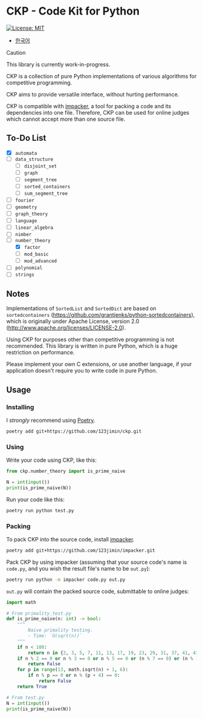 # CKP - Code Kit for Python

[![License: MIT](https://img.shields.io/badge/License-MIT-yellow.svg)](https://opensource.org/licenses/MIT)

- [한국어](README.ko-KR.md)

> [!CAUTION]
> This library is currently work-in-progress.

CKP is a collection of pure Python implementations of various algorithms for competitive programming.

CKP aims to provide versatile interface, without hurting performance.

CKP is compatible with [impacker](https://github.com/123jimin/impacker), a tool for packing a code and its dependencies into one file. Therefore, CKP can be used for online judges which cannot accept more than one source file.

## To-Do List

- [x] `automata`
- [ ] `data_structure`
  - [ ] `disjoint_set`
  - [ ] `graph`
  - [ ] `segment_tree`
  - [ ] `sorted_containers`
  - [ ] `sum_segment_tree`
- [ ] `fourier`
- [ ] `geometry`
- [ ] `graph_theory`
- [ ] `language`
- [ ] `linear_algebra`
- [ ] `nimber`
- [ ] `number_theory`
  - [x] `factor`
  - [ ] `mod_basic`
  - [ ] `mod_advanced`
- [ ] `polynomial`
- [ ] `strings`

## Notes

Implementations of `SortedList` and `SortedDict` are based on `sortedcontainers` (<https://github.com/grantjenks/python-sortedcontainers>), which is originally under Apache License, version 2.0 (<http://www.apache.org/licenses/LICENSE-2.0>).

Using CKP for purposes other than competitive programming is not recommended. This library is written in pure Python, which is a huge restriction on performance.

Please implement your own C extensions, or use another language, if your application doesn't require you to write code in pure Python.

## Usage

### Installing

I *strongly* recommend using [Poetry](https://python-poetry.org/).

```sh
poetry add git+https://github.com/123jimin/ckp.git
```

### Using

Write your code using CKP, like this:

```py
from ckp.number_theory import is_prime_naive

N = int(input())
print(is_prime_naive(N))
```

Run your code like this:

```sh
poetry run python test.py
```

### Packing

To pack CKP into the source code, install [impacker](https://github.com/123jimin/impacker).

```sh
poetry add git+https://github.com/123jimin/impacker.git
```

Pack CKP by using impacker (assuming that your source code's name is `code.py`, and you wish the result file's name to be `out.py`):

```sh
poetry run python -m impacker code.py out.py
```

`out.py` will contain the packed source code, submittable to online judges:

```py
import math

# From primality_test.py
def is_prime_naive(n: int) -> bool:
    """
        Naive primality testing.
        - Time: `O(sqrt(n))`
    """
    if n < 100:
        return n in {2, 3, 5, 7, 11, 13, 17, 19, 23, 29, 31, 37, 41, 43, 47, 53, 59, 61, 67, 71, 73, 79, 83, 89, 97}
    if n % 2 == 0 or n % 3 == 0 or n % 5 == 0 or (n % 7 == 0) or (n % 11 == 0):
        return False
    for p in range(13, math.isqrt(n) + 1, 6):
        if n % p == 0 or n % (p + 4) == 0:
            return False
    return True

# From test.py
N = int(input())
print(is_prime_naive(N))
```
